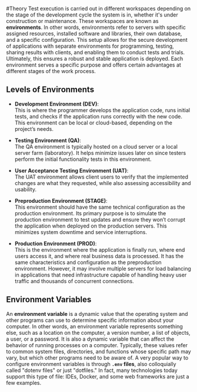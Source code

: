#Theory 
Test execution is carried out in different workspaces depending on the stage of the development cycle the system is in, whether it's under construction or maintenance. These workspaces are known as **environments**. In other words, environments refer to servers with specific assigned resources, installed software and libraries, their own database, and a specific configuration.
This setup allows for the secure development of applications with separate environments for programming, testing, sharing results with clients, and enabling them to conduct tests and trials. Ultimately, this ensures a robust and stable application is deployed.
Each environment serves a specific purpose and offers certain advantages at different stages of the work process.
## Levels of Environments
- **Development Environment (DEV)**:  
    This is where the programmer develops the application code, runs initial tests, and checks if the application runs correctly with the new code. This environment can be local or cloud-based, depending on the project’s needs.

- **Testing Environment (QA)**:  
    The QA environment is typically hosted on a cloud server or a local server farm (laboratory). It helps minimize issues later on since testers perform the initial functionality tests in this environment.

- **User Acceptance Testing Environment (UAT)**:  
    The UAT environment allows client users to verify that the implemented changes are what they requested, while also assessing accessibility and usability.

- **Preproduction Environment (STAGE)**:  
    This environment should have the same technical configuration as the production environment. Its primary purpose is to simulate the production environment to test updates and ensure they won’t corrupt the application when deployed on the production servers. This minimizes system downtime and service interruptions.

- **Production Environment (PROD)**:  
    This is the environment where the application is finally run, where end users access it, and where real business data is processed. It has the same characteristics and configuration as the preproduction environment. However, it may involve multiple servers for load balancing in applications that need infrastructure capable of handling heavy user traffic and thousands of concurrent connections.
## Environment Variables
An **environment variable** is a dynamic value that the operating system and other programs can use to determine specific information about your computer.
In other words, an environment variable represents something else, such as a location on the computer, a version number, a list of objects, a user, or a password. It is also a dynamic variable that can affect the behavior of running processes on a computer.
Typically, these values refer to common system files, directories, and functions whose specific path may vary, but which other programs need to be aware of.
A very popular way to configure environment variables is through **`.env` files**, also colloquially called "dotenv files" or just "dotfiles." In fact, many technologies today support this type of file: IDEs, Docker, and some web frameworks are just a few examples.